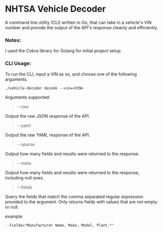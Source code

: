 # NHTSA Vehicle Decoder

A command line utility (CLI) written in Go, that can take in a vehicle's VIN number and provide the output of the API's response cleanly and efficiently.

### Notes:
I used the Cobra library for Golang for initial project setup


### CLI Usage:
To run the CLI, input a VIN as so, and choose one of the following arguments.

```
./vehicle-decoder decode --vin=<VIN>
```

Arguments supported: 
> --raw

Output the raw JSON response of the API.

> --yaml 

Output the raw YAML response of the API.

> --sparse 

Output how many fields and results were returned to the response.

> --meta

Output how many fields and results were returned to the response, including null ones.

> --fields

Query the fields that match the comma separated regular expression provided to the argument. Only returns fields with values that are not empty or null. 

example: 
```
--fields="Manufacturer Name, Make, Model, Plant.*"
```